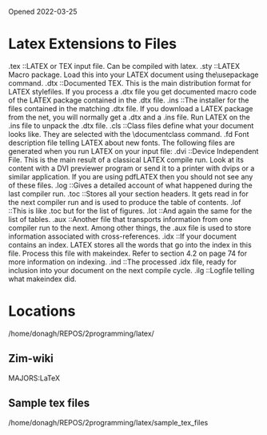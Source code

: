 Opened 2022-03-25

# Latex Extensions to Files

.tex 	::LATEX or TEX input file. Can be compiled with latex.
.sty 	::LATEX Macro package. Load this into your LATEX document using the\usepackage command.
.dtx 	::Documented TEX. This is the main distribution format for LATEX stylefiles. If you process a .dtx file you get documented macro code of the LATEX package contained in the .dtx file.
.ins 	::The installer for the files contained in the matching .dtx file. If you download a LATEX package from the net, you will normally get a .dtx and a .ins file. Run LATEX on the .ins file to unpack the .dtx file. 
.cls 	::Class files define what your document looks like. They are selected with the \documentclass command.
.fd Font description file telling LATEX about new fonts. The following files are generated when you run LATEX on your input file:
.dvi 	::Device Independent File. This is the main result of a classical LATEX compile run. Look at its content with a DVI previewer program or send it to a printer with dvips or a similar application. If you are using pdfLATEX then you should not see any of these files.
.log 	::Gives a detailed account of what happened during the last compiler run.
.toc 	::Stores all your section headers. It gets read in for the next compiler run and is used to produce the table of contents.
.lof 	::This is like .toc but for the list of figures.
.lot 	::And again the same for the list of tables.
.aux 	::Another file that transports information from one compiler run to the next. Among other things, the .aux file is used to store information associated with cross-references.
.idx 	::If your document contains an index. LATEX stores all the words that go into the index in this file. Process this file with makeindex. Refer to section 4.2 on page 74 for more information on indexing.
.ind 	::The processed .idx file, ready for inclusion into your document on the next compile cycle.
.ilg 	::Logfile telling what makeindex did.

# Locations


/home/donagh/REPOS/2programming/latex/

## Zim-wiki

MAJORS:LaTeX


## Sample tex files

/home/donagh/REPOS/2programming/latex/sample_tex_files


